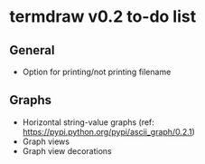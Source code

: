 termdraw v0.2 to-do list
========================

General
-------
+ Option for printing/not printing filename

Graphs
------
+ Horizontal string-value graphs (ref:
  https://pypi.python.org/pypi/ascii_graph/0.2.1)
+ Graph views
+ Graph view decorations
